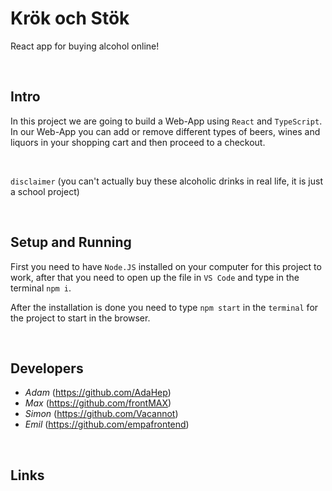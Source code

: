 # Krök och Stök

React app for buying alcohol online!

<br>

## Intro

In this project we are going to build a Web-App using `React` and `TypeScript`.
In our Web-App you can add or remove different types of beers, wines and liquors in your shopping cart and then proceed to a checkout.


<br>

`disclaimer` 
(you can't actually buy these alcoholic drinks in real life, it is just a school project)  

<br>

## Setup and Running

First you need to have `Node.JS` installed on your computer for this project to work, after that you need to open up the file in `VS Code` and type in the terminal `npm i`.

After the installation is done you need to type `npm start` in the `terminal` for the project to start in the browser. 

<br>

## Developers

- _Adam_ (https://github.com/AdaHep)
- _Max_ (https://github.com/frontMAX)
- _Simon_ (https://github.com/Vacannot)
- _Emil_ (https://github.com/empafrontend)

<br>

## Links





